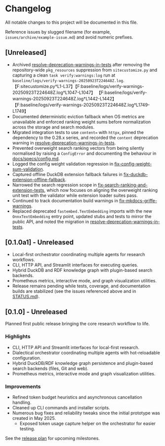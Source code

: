 # Changelog

All notable changes to this project will be documented in this file.

Reference issues by slugged filename (for example,
`issues/archive/example-issue.md`) and avoid numeric prefixes.

## [Unreleased]
- Archived [resolve-deprecation-warnings-in-tests](issues/archive/resolve-deprecation-warnings-in-tests.md)
  after removing the repository-wide `pkg_resources` suppression from
  `sitecustomize.py` and capturing a clean `task verify:warnings:log` run at
  `baseline/logs/verify-warnings-20250923T224648Z.log`.
  【F:sitecustomize.py†L1-L37】【F:baseline/logs/verify-warnings-20250923T224648Z.log†L1047-L1047】
  【F:baseline/logs/verify-warnings-20250923T224648Z.log†L1442-L1442】
  【F:baseline/logs/verify-warnings-20250923T224648Z.log†L1749-L1749】
- Documented deterministic eviction fallback when OS metrics are unavailable
  and enforced ranking weight sums before normalization across the storage and
  search modules.
- Migrated integration tests to use `content=` with `httpx`, pinned the
  dependency to the 0.28.x series, and recorded the `content` deprecation
  warning in
  [resolve-deprecation-warnings-in-tests](issues/archive/resolve-deprecation-warnings-in-tests.md).
- Prevented overweight search ranking vectors from being silently normalised by
  raising a `ConfigError` and documenting the behaviour in
  [docs/specs/config.md](docs/specs/config.md).
- Logged the config weight validation regression in
  [fix-config-weight-sum-validation](
    issues/archive/fix-config-weight-sum-validation.md).
- Captured offline DuckDB extension fallback failures in
  [fix-duckdb-extension-offline-fallback](
    issues/archive/fix-duckdb-extension-offline-fallback.md).
- Narrowed the search regression scope in
  [fix-search-ranking-and-extension-tests](
    issues/archive/fix-search-ranking-and-extension-tests.md), which now focuses on
  aligning the overweight ranking unit test with the validator while extension
  loader suites pass.
- Continued to track documentation build warnings in
  [fix-mkdocs-griffe-warnings](issues/archive/fix-mkdocs-griffe-warnings.md).
- Replaced deprecated `fastembed.TextEmbedding` imports with the new
  `OnnxTextEmbedding` entry point, updated stubs and tests to mirror the public
  API, and noted the migration in
  [resolve-deprecation-warnings-in-tests](
    issues/archive/resolve-deprecation-warnings-in-tests.md).

## [0.1.0a1] - Unreleased
- Local-first orchestrator coordinating multiple agents for research
  workflows.
- CLI, HTTP API, and Streamlit interfaces for executing queries.
- Hybrid DuckDB and RDF knowledge graph with plugin-based search backends.
- Prometheus metrics, interactive mode, and graph visualization utilities.
- Release remains pending while tests, coverage, and documentation builds are
  stabilized (see the issues referenced above and in [STATUS.md](STATUS.md)).

[add-test-coverage]: issues/archive/add-test-coverage-for-optional-components.md
[streamline-extras]: issues/archive/streamline-task-verify-extras.md

## [0.1.0] - Unreleased
Planned first public release bringing the core research workflow to life.

### Highlights
- CLI, HTTP API and Streamlit interfaces for local-first research.
- Dialectical orchestrator coordinating multiple agents with hot-reloadable
  configuration.
- Hybrid DuckDB/RDF knowledge graph persistence and plugin-based search backends
  (files, Git and web).
- Prometheus metrics, interactive mode and graph visualization utilities.

### Improvements
- Refined token budget heuristics and asynchronous cancellation handling.
- Cleaned up CLI commands and installer scripts.
- Numerous bug fixes and reliability tweaks since the initial prototype was
  created in May 2025.
  - Exposed token usage capture helper on the orchestrator for easier testing.

See the [release plan](docs/release_plan.md) for upcoming milestones.


